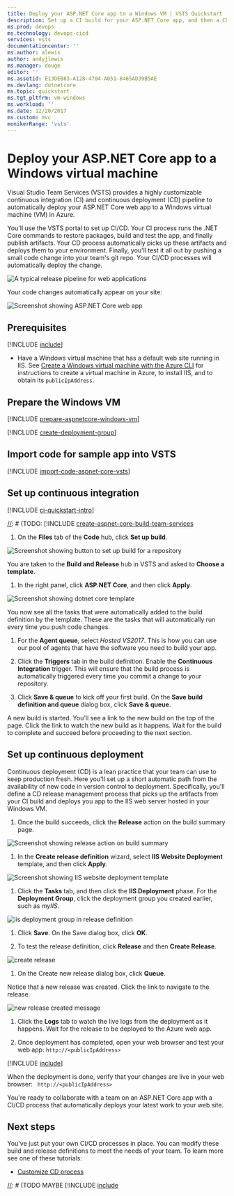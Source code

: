 ```yaml
---
title: Deploy your ASP.NET Core app to a Windows VM | VSTS Quickstart
description: Set up a CI build for your ASP.NET Core app, and then a CD release an to Azure Windows VM
ms.prod: devops
ms.technology: devops-cicd
services: vsts
documentationcenter: ''
ms.author: alewis
author: andyjlewis
ms.manager: douge
editor: ''
ms.assetid: E13DEB83-A128-4704-A051-8465AD39B5AE
ms.devlang: dotnetcore
ms.topic: quickstart
ms.tgt_pltfrm: vm-windows
ms.workload: ''
ms.date: 12/20/2017
ms.custom: mvc
monikerRange: 'vsts'
---
```



# Deploy your ASP.NET Core app to a Windows virtual machine

Visual Studio Team Services (VSTS) provides a highly customizable continuous integration (CI) and continuous deployment (CD) pipeline to automatically deploy your ASP.NET Core web app to a Windows virtual machine (VM) in Azure.

You'll use the VSTS portal to set up CI/CD. Your CI process runs the .NET Core commands to restore packages, build and test the app, and finally publish artifacts. Your CD process automatically picks up these artifacts and deploys them to your environment. Finally, you'll test it all out by pushing a small code change into your team's git repo. Your CI/CD processes will automatically deploy the change.

![A typical release pipeline for web applications](_shared/_img/vscode-git-ci-cd-to-azure.png)

Your code changes automatically appear on your site:

![Screenshot showing ASP.NET Core web app](_img/aspnet-core-to-windows-vm/cicd-get-started-dotnetcore-sample.png)

## Prerequisites

[!INCLUDE [include](../../../_shared/ci-cd-prerequisites-vsts.md)]
* Have a Windows virtual machine that has a default web site running in IIS. See [Create a Windows virtual machine with the Azure CLI](https://docs.microsoft.com/en-us/azure/virtual-machines/windows/quick-create-cli) for instructions to create a virtual machine in Azure, to install IIS, and to obtain its `publicIpAddress`.

## Prepare the Windows VM

[!INCLUDE [prepare-aspnetcore-windows-vm](../../../apps/_shared/prepare-aspnetcore-windows-vm.md)]

[!INCLUDE [create-deployment-group](../../../apps/_shared/create-deployment-group.md)]

## Import code for sample app into VSTS

[!INCLUDE [import-code-aspnet-core-vsts](../../../apps/aspnet/_shared/import-code-aspnet-core-vsts.md)]

[//]: # (TODO: we want factoring of include like above so we can reuse stock fragments that appear in many many places)

## Set up continuous integration

[!INCLUDE [ci-quickstart-intro](../../../_shared/ci-quickstart-intro.md)]

[//]: # (TODO: Restore use of includes when we get support for using them in a list.)

[//]: # (TODO: [!INCLUDE [create-aspnet-core-build-team-services](../../../apps/_shared/create-aspnet-core-build-team-services.md])

1. On the **Files** tab of the **Code** hub, click **Set up build**.

 ![Screenshot showing button to set up build for a repository](../../../apps/_shared/_img/set-up-first-build-from-code-hub.png)

 You are taken to the **Build and Release** hub in VSTS and asked to **Choose a template**.

1. In the right panel, click **ASP.NET Core**, and then click **Apply**.

 ![Screenshot showing dotnet core template](../../../apps/aspnet/_shared/_img/apply-aspnet-core-build-template.png)

 You now see all the tasks that were automatically added to the build definition by the template. These are the tasks that will automatically run every time you push code changes.

1. For the **Agent queue**, select _Hosted VS2017_. This is how you can use our pool of agents that have the software you need to build your app.

1. Click the **Triggers** tab in the build definition. Enable the **Continuous Integration** trigger. This will ensure that the build process is automatically triggered every time you commit a change to your repository.

1. Click **Save & queue** to kick off your first build. On the **Save build definition and queue** dialog box, click **Save & queue**.

A new build is started. You'll see a link to the new build on the top of the page. Click the link to watch the new build as it happens. Wait for the build to complete and succeed before proceeding to the next section.

[//]: # (TODO)

[//]: # (TODO: Restore use of includes when we get support for using them in a list.)


## Set up continuous deployment

Continuous deployment (CD) is a lean practice that your team can use to keep production fresh. Here you'll set up a short automatic path from the availability of new code in version control to deployment. Specifically, you'll define a CD release management process that picks up the artifacts from your CI build and deploys you app to the IIS web server hosted in your Windows VM.

1. Once the build succeeds, click the **Release** action on the build summary page.

 ![Screenshot showing release action on build summary](_shared/_img/cicd-get-started-dotnetcore-release.png)

1. In the **Create release definition** wizard, select **IIS Website Deployment** template, and then click **Apply**.

 ![Screenshot showing IIS website deployment template](../../../apps/_shared/_img/aspnet-core-to-windows-vm/select-iis-website-deployment-release-template.png)

1. Click the **Tasks** tab, and then click the **IIS Deployment** phase. For the **Deployment Group**, click the deployment group you created earlier, such as *myIIS*.

 ![iis deployment group in release definition](../../../apps/_shared/_img/aspnet-core-to-windows-vm/iis-deployment-group-in-release-definition.png)

1. Click **Save**. On the Save dialog box, click **OK**.

1. To test the release definition, click **Release** and then **Create Release**.

 ![create release](_shared/_img/create-release.png)

1. On the Create new release dialog box, click **Queue**.

 Notice that a new release was created. Click the link to navigate to the release.

 ![new release created message](_shared/_img/new-release-created-message.png)

1. Click the **Logs** tab to watch the live logs from the deployment as it happens. Wait for the release to be deployed to the Azure web app.

1. Once deployment has completed, open your web browser and test your web app: `http://<publicIpAddress>`

[!INCLUDE [include](_shared/change-aspnet-core-code.md)]

When the deployment is done, verify that your changes are live in your web browser: `
http://<publicIpAddress>`

You're ready to collaborate with a team on an ASP.NET Core app with a CI/CD process that automatically deploys your latest work to your web site.

## Next steps

You've just put your own CI/CD processes in place. You can modify these build and release definitions to meet the needs of your team. To learn more see one of these tutorials:

* [Customize CD process](../../../release/define-multistage-release-process.md)

[//]: # (TODO MAYBE [!INCLUDE [include](_shared/quickstart-next-steps.md)
